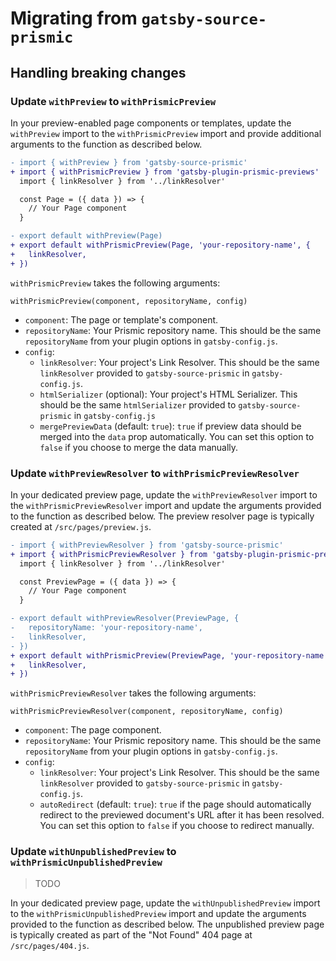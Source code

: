 # Migrating from `gatsby-source-prismic`

## Handling breaking changes

### Update `withPreview` to `withPrismicPreview`

In your preview-enabled page components or templates, update the `withPreview`
import to the `withPrismicPreview` import and provide additional arguments to
the function as described below.

```diff
- import { withPreview } from 'gatsby-source-prismic'
+ import { withPrismicPreview } from 'gatsby-plugin-prismic-previews'
  import { linkResolver } from '../linkResolver'

  const Page = ({ data }) => {
    // Your Page component
  }

- export default withPreview(Page)
+ export default withPrismicPreview(Page, 'your-repository-name', {
+   linkResolver,
+ })
```

`withPrismicPreview` takes the following arguments:

```
withPrismicPreview(component, repositoryName, config)
```

- `component`: The page or template's component.
- `repositoryName`: Your Prismic repository name. This should be the same
  `repositoryName` from your plugin options in `gatsby-config.js`.
- `config`:
  - `linkResolver`: Your project's Link Resolver. This should be the same
    `linkResolver` provided to `gatsby-source-prismic` in `gatsby-config.js`.
  - `htmlSerializer` (optional): Your project's HTML Serializer. This should be
    the same `htmlSerializer` provided to `gatsby-source-prismic` in
    `gatsby-config.js`
  - `mergePreviewData` (default: `true`): `true` if preview data should be
    merged into the `data` prop automatically. You can set this option to
    `false` if you choose to merge the data manually.

### Update `withPreviewResolver` to `withPrismicPreviewResolver`

In your dedicated preview page, update the `withPreviewResolver` import to the
`withPrismicPreviewResolver` import and update the arguments provided to the
function as described below. The preview resolver page is typically created at
`/src/pages/preview.js`.

```diff
- import { withPreviewResolver } from 'gatsby-source-prismic'
+ import { withPrismicPreviewResolver } from 'gatsby-plugin-prismic-previews'
  import { linkResolver } from '../linkResolver'

  const PreviewPage = ({ data }) => {
    // Your Page component
  }

- export default withPreviewResolver(PreviewPage, {
-   repositoryName: 'your-repository-name',
-   linkResolver,
- })
+ export default withPrismicPreview(PreviewPage, 'your-repository-name', {
+   linkResolver,
+ })
```

`withPrismicPreviewResolver` takes the following arguments:

```
withPrismicPreviewResolver(component, repositoryName, config)
```

- `component`: The page component.
- `repositoryName`: Your Prismic repository name. This should be the same
  `repositoryName` from your plugin options in `gatsby-config.js`.
- `config`:
  - `linkResolver`: Your project's Link Resolver. This should be the same
    `linkResolver` provided to `gatsby-source-prismic` in `gatsby-config.js`.
  - `autoRedirect` (default: `true`): `true` if the page should automatically
    redirect to the previewed document's URL after it has been resolved. You can
    set this option to `false` if you choose to redirect manually.

### Update `withUnpublishedPreview` to `withPrismicUnpublishedPreview`

> TODO

In your dedicated preview page, update the `withUnpublishedPreview` import to
the `withPrismicUnpublishedPreview` import and update the arguments provided to
the function as described below. The unpublished preview page is typically
created as part of the "Not Found" 404 page at `/src/pages/404.js`.
